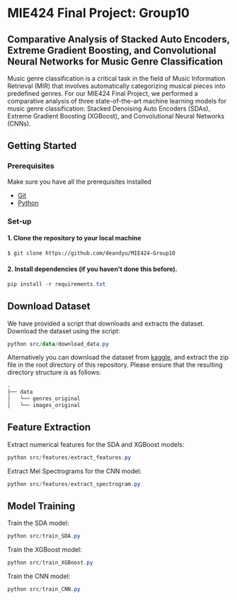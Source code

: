 # MIE424 Final Project: Group10
## Comparative Analysis of Stacked Auto Encoders, Extreme Gradient Boosting, and Convolutional Neural Networks for Music Genre Classification

Music genre classification is a critical task in the field of Music Information Retrieval (MIR) that involves automatically categorizing musical pieces into predefined genres. For our MIE424 Final Project, we performed a comparative analysis of three state-of-the-art machine learning models for music genre classification: Stacked Denoising Auto Encoders (SDAs), Extreme Gradient Boosting (XGBoost), and Convolutional Neural Networks (CNNs).

<!-- GETTING STARTED -->
## Getting Started

### Prerequisites

Make sure you have all the prerequisites installed
* [Git](https://git-scm.com/downloads)
* [Python](https://www.python.org/downloads/)

### Set-up

#### 1. Clone the repository to your local machine
```sh
$ git clone https://github.com/deandyu/MIE424-Group10
```

#### 2. Install dependencies (if you haven't done this before).
```powershell
pip install -r requirements.txt
```

<!-- DOWNLOAD DATASET-->
## Download Dataset
We have provided a script that downloads and extracts the dataset. Download the dataset using the script:

```powershell
python src/data/download_data.py
```

Alternatively you can download the dataset from [kaggle](https://www.kaggle.com/datasets/andradaolteanu/gtzan-dataset-music-genre-classification), and extract the zip file in the root directory of this repository. Please ensure that the resulting directory structure is as follows:

```python
.
├── data
│   └── genres_original
│   └── images_original
```

<!-- FEATURE EXTRACTION -->
## Feature Extraction
Extract numerical features for the SDA and XGBoost models:

```powershell
python src/features/extract_features.py
```

Extract Mel Spectrograms for the CNN model:

```powershell
python src/features/extract_spectrogram.py
```

<!-- MODEL TRAINING -->
## Model Training
Train the SDA model:

```powershell
python src/train_SDA.py
```

Train the XGBoost model:

```powershell
python src/train_XGBoost.py
```

Train the CNN model:

```powershell
python src/train_CNN.py
```